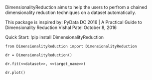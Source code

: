 DimensionalityReduction aims to help the users to perfrom a chained dimensionality reduction techniques on a dataset automatically. 

This package is inspired by: 
PyData DC 2016 | A Practical Guide to Dimensionality Reduction 
Vishal Patel
October 8, 2016

Quick Start:
	!pip install DimensionalityReduction
	
	from DimensionalityReduction import DimensionalityReduction
	
	dr = DimensionalityReduction()
	
	dr.fit(<<dataset>>, <<target_name>>)
	
	dr.plot()
    
